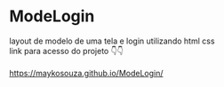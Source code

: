 # ModeLogin
layout de modelo de uma tela e login utilizando html css
<br>
link para acesso do projeto 👇👇
<br>
<br>
https://maykosouza.github.io/ModeLogin/
